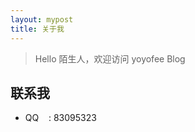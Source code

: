 ```yaml
---
layout: mypost
title: 关于我
---
```


> Hello 陌生人，欢迎访问 yoyofee Blog

## 联系我

- QQ&nbsp;&nbsp;&nbsp;&nbsp;: 83095323


